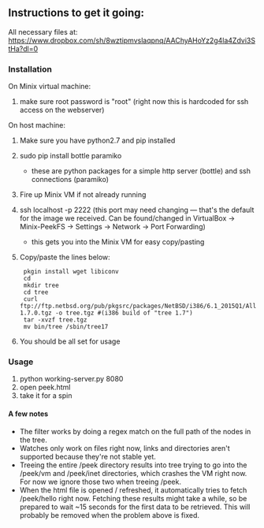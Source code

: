 ## Instructions to get it going:

All necessary files at: https://www.dropbox.com/sh/8wztipmvslaqpnq/AAChyAHoYz2g4la4Zdvi3StHa?dl=0

### Installation
On Minix virtual machine:
1. make sure root password is "root" (right now this is hardcoded for ssh access on the webserver)

On host machine:

1. Make sure you have python2.7 and pip installed
2. sudo pip install bottle paramiko
    - these are python packages for a simple http server (bottle) and ssh connections (paramiko)
3. Fire up Minix VM if not already running
4. ssh localhost -p 2222 (this port may need changing — that's the default for the image we received. Can be found/changed in VirtualBox -> Minix-PeekFS -> Settings -> Network -> Port Forwarding)
    - this gets you into the Minix VM for easy copy/pasting
5. Copy/paste the lines below:

        pkgin install wget libiconv
        cd
        mkdir tree
        cd tree
        curl ftp://ftp.netbsd.org/pub/pkgsrc/packages/NetBSD/i386/6.1_2015Q1/All/tree-1.7.0.tgz -o tree.tgz #(i386 build of "tree 1.7")
        tar -xvzf tree.tgz
        mv bin/tree /sbin/tree17

6. You should be all set for usage

### Usage
1. python working-server.py 8080
2. open peek.html
3. take it for a spin

#### A few notes
- The filter works by doing a regex match on the full path of the nodes in the tree.
- Watches only work on files right now, links and directories aren't supported because they're not stable yet.
- Treeing the entire /peek directory results into tree trying to go into the /peek/vm and /peek/inet directories, which crashes the VM right now. For now we ignore those two when treeing /peek.
- When the html file is opened / refreshed, it automatically tries to fetch /peek/hello right now. Fetching these results might take a while, so be prepared to wait ~15 seconds for the first data to be retrieved. This will probably be removed when the problem above is fixed.
